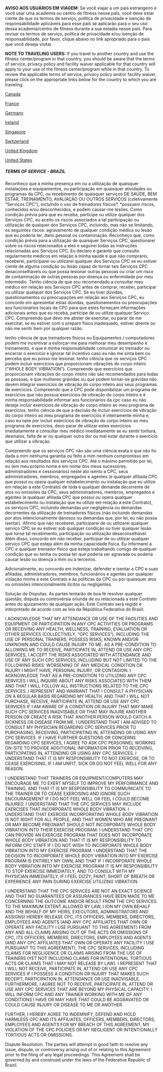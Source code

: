 **AVISO AOS USUÁRIOS EM VIAGEM:**  Se você viajar a um país estrangeiro e você usar uma academia ou centro de fitness nesse país, você deve estar ciente de que os termos de serviço, política de privacidade e isenção de responsabilidade aplicáveis para esse pais se aplicarão para o seu uso dessa academia/centro de fitness durante a sua estadia nesse país. Para revisar os termos de serviço, política de privacidade e/ou isenção de responsabilidade, por favor, clique abaixo no link apropriado para o país que você deseja visitar.

**NOTE TO TRAVELING USERS:**  If you travel to another country and use the fitness center/program in that country, you should be aware that the terms of service, privacy policy and facility waiver applicable for that country will apply to your use of the fitness center/program while in that country.  To review the applicable terms of service, privacy policy and/or facility waiver, please click on the appropriate links below for the country to which you are traveling.

[Canada](/google/CA/)

[France](/google/FR/)

[Germany](/google/DE/)

[Ireland](/google/IE/)

[Singapore](/google/SG/)

[Switzerland](/google/CH/)

[United Kingdom](/google/GB/)

[United States](/google/US/)

##### **TERMS OF SERVICE - BRAZIL**

Reconheço que a minha presença em ou a utilização de quaisquer instalações e equipamentos, ou participação em quaisquer atividades ou programas da CPC, ou recebimento de quaisquer serviços DE SAÚDE, BEM ESTAR, TREINAMENTO, AVALIAÇÃO OU OUTROS SERVIÇOS (coletivamente "Serviços CPC"), incluindo o uso de treinadores físicos*, *possuem riscos, conhecidos e/ou desconhecidos, e podem causar-me lesões. Como condição prévia para que eu receba, participe ou utilize qualquer dos Serviços CPC, eu aceito os riscos associados a tal participação ou utilização de qualquer dos Serviços CPC, incluindo, mas não se limitando, os seguintes riscos: agravamento de qualquer condição médica ou lesão que eu poderia ter, dano pessoal ou contaminação. Reconheço que, como condição prévia para a utilização de quaisquer Serviços CPC, questionarei sobre os riscos relacionados a eles e seguirei todas as instruções relacionadas aos Serviços CPC. Eu declaro e garanto que consulto regularmente médicos em relação à minha saúde e que não comprarei, receberei, participarei ou utilizarei qualquer dos Serviços CPC se eu estiver ciente de alguma condição ou lesão capaz de tornar tais Serviços CPC desaconselháveis ou que possa lesionar outras pessoas ou criar um risco de contaminação de outras pessoas por doença ou enfermidade por meu intermédio. Tenho ciência de que sou recomendado a consultar meu médico em relação aos Serviços CPC antes de comprar, receber, participar ou utilizar qualquer dos Serviços CPC. Se eu tiver dúvidas, questionamentos ou preocupações em relação aos Serviços CPC, eu concordo em apresentar estas dúvidas, questionamentos ou preocupações aos funcionários locais da CPC para que estes forneçam informações adicionais antes que eu receba, participe de ou utilize qualquer Serviço CPC. Compreendo que devo me abster de exercitar, ou parar de me exercitar, se eu estiver com o preparo físico inadequado, estiver doente ou não me sentir bem por qualquer razão.

tenho ciência de que treinadores físicos ou Equipamentos / computadores podem me incentivar a esforçar-me para melhorar meu desempenho e treinamento, e que é minha responsabilidade comunicar ao treinador ou encerrar o exercício e ignorar tal incentivo caso eu não me sinta bem ou perceba que eu posso me lesionar. tenho ciência que os serviços CPC podem incluir exercícios que proporcionam vibrações do corpo inteiro ("WHOLE BODY VIBRATION"). Compreendo que exercícios que proporcionam vibrações do corpo inteiro não são recomendados para todas as pessoas, e que mulheres grávidas ou que podem tornar-se grávidas não devem integrar exercícios de vibração do corpo inteiro aos seus programas de exercícios.  Compreendo que a CPC pode disponibilizar um programa de exercícios que não possua exercícios de vibração do corpo inteiro e é minha responsabilidade informar aos funcionários da cpc caso eu não deseje incluir exercícios de vibração do corpo inteiro ao meu programa de exercícios. tenho ciência de que a decisão de incluir exercícios de vibração do corpo inteiro ao meu programa de exercícios é inteiramente minha e, caso eu opte por incluir exercícios de vibração do corpo inteiro ao meu programa de exercícios, devo parar de utilizar estes exercícios imediatamente e consultar meu médico imediatamente se eu sentir tontura, desmaios, falta de ar ou qualquer outra dor ou mal estar durante o exercício que utilizar a vibração.

Compreendo que os serviços CPC não são uma ciência exata e que não foi dada a mim nenhuma garantia ou feito a mim nenhum compromisso em relação aos resultados dos serviços CPC. Até o máximo permitido por lei, eu (em meu próprio nome e em nome dos meus sucessores, administradores e cessionários) neste ato isento a CPC, seus administradores, membros, empregados e agentes (e qualquer afiliada CPC que possui ou opera qualquer estabelecimento ou instalação que eu utilize em relação a este Contrato) de toda e qualquer demanda decorrente de atos ou omissões da CPC, seus administradores, membros, empregados e agentes (e qualquer afiliada CPC que possui ou opera qualquer estabelecimento ou instalação que eu utilize em relação a este Contrato), os serviços CPC, incluindo demandas por negligência ou demandas decorrentes da utilização de treinadores físicos (não incluindo demandas por atos intencionalmente danosos ou demandas que, por lei, eu não possa isentar). Afirmo que não receberei, participarei de ou utilizarei qualquer serviço CPC se eu estiver sob qualquer condição ou tiver qualquer lesão que torne tal recebimento, participação ou utilização desaconselhável. Além disso, concordo em não receber, participar de ou utilizar qualquer serviço CPC que esteja além da minha capacidade física. Eu informarei a CPC e qualquer treinador físico que esteja trabalhando comigo de qualquer condição que eu tenha ou possa ter que poderia ser agravada ou poderia causar lesão ou doença a mim ou a terceiros.

Adicionalmente, eu concordo em indenizar, defender e isentar a CPC e suas afiliadas, administradores, membros, funcionários e agentes por qualquer violação minha a este  Contrato e às políticas da CPC ou por quaisquer atos ou omissões intencionalmente ilícitos ou negligentes.

Solução de Disputas.  As partes tentarão de boa fé resolver qualquer questão, disputa ou controvérsia oriunda de ou relacionada a este Contrato antes do ajuizamento de qualquer ação. Este Contrato será regido e interpretado de acordo com as leis da República Federativa do Brasil.

I ACKNOWLEDGE THAT MY ATTENDANCE OR USE OF THE FACILITIES AND EQUIPMENT OR PARTICIPATION IN ANY CPC ACTIVITIES OR PROGRAMS OR RECEIVING ANY HEALTH, WELLNESS, TRAINING, EVALUATION OR OTHER SERVICES (COLLECTIVELY, "CPC SERVICES"), INCLUDING THE USE OF PERSONAL TRAINERS, POSSESS RISKS, KNOWN AND/OR UNKNOWN AND COULD CAUSE INJURY TO ME. AS A PRE-CONDITION TO ALLOWING ME TO RECEIVE, PARTICIPATE IN, ATTEND OR USE ANY CPC SERVICES, I ACCEPT THE RISKS ASSOCIATED WITH ATTENDANCE AND USE OF ANY SUCH CPC SERVICES, INCLUDING BUT NOT LIMITED TO THE FOLLOWING RISKS:  WORSENING OF ANY MEDICAL CONDITION OR INJURY I MIGHT HAVE, PERSONAL INJURY, OR CONTAGION. I ACKNOWLEDGE THAT AS A PRE-CONDITION TO UTILIZING ANY CPC SERVICES I WILL INQUIRE ABOUT ANY RISKS ASSOCIATED WITH THEM AND THAT I WILL FOLLOW ALL INSTRUCTIONS RELATED TO THE CPC SERVICES. I REPRESENT AND WARRANT THAT I CONSULT A PHYSICIAN ON A REGULAR BASIS REGARDING MY HEALTH, AND THAT I WILL NOT PURCHASE, RECEIVE, PARTICIPATE IN, ATTEND OR USE ANY CPC SERVICES IF I AM AWARE OF A CONDITION OR INJURY THAT MAY MAKE SUCH CPC SERVICES INADVISABLE OR THAT MAY INJURE ANOTHER PERSON OR CREATE A RISK THAT ANOTHER PERSON WOULD CATCH A SICKNESS OR DISEASE FROM ME. I UNDERSTAND THAT I AM ADVISED TO CONSULT MY PHYSICIAN REGARDING CPC SERVICES PRIOR TO PURCHASING, RECEIVING, PARTICIPATING IN, ATTENDING OR USING ANY CPC SERVICES. IF I HAVE FURTHER QUESTIONS OR CONCERNS REGARDING CPC SERVICES, I AGREE TO ASK CPC PERSONNEL WORKING ON-SITE TO PROVIDE ADDITIONAL INFORMATION PRIOR TO RECEIVING, PARTICIPATING IN, ATTENDING OR USING ANY CPC SERVICES. I UNDERSTAND THAT IT IS MY RESPONSIBILITY TO NOT EXERCISE, OR TO CEASE EXERCISING, IF I AM UNFIT, SICK OR DO NOT FEEL WELL FOR ANY REASON.

I UNDERSTAND THAT TRAINERS OR EQUIPMENT/COMPUTERS MAY ENCOURAGE ME TO EXERT MYSELF TO IMPROVE MY PERFORMANCE AND TRAINING, AND THAT IT IS MY RESPONSIBILITY TO COMMUNICATE TO THE TRAINER OR TO CEASE EXERCISING AND IGNORE SUCH ENCOURAGEMENT IF I DO NOT FEEL WELL OR FEEL I COULD BECOME INJURED. I UNDERSTAND THAT THE CPC SERVICES MAY INCLUDE EXERCISES THAT INCORPORATE WHOLE BODY VIBRATION. I UNDERSTAND THAT EXERCISE INCORPORATING WHOLE BODY VIBRATION IS NOT RIGHT FOR ALL PEOPLE, AND THAT WOMEN WHO ARE PREGNANT OR MAY BECOME PREGNANT SHOULD NOT INCORPORATE WHOLE BODY VIBRATION INTO THEIR EXERCISE PROGRAM. I UNDERSTAND THAT CPC CAN PROVIDE AN EXERCISE PROGRAM THAT DOES NOT INCORPORATE WHOLE BODY VIBRATION AND THAT IT IS MY RESPONSIBILITY TO INFORM CPC STAFF IF I DO NOT WISH TO INCORPORATE WHOLE BODY VIBRATION INTO MY EXERCISE PROGRAM. I UNDERSTAND THAT THE DECISION TO INCORPORATE WHOLE BODY VIBRATION INTO MY EXERCISE PROGRAM IS ENTIRELY MY OWN, AND THAT IF I INCORPORATE WHOLE BODY VIBRATION INTO MY EXERCISE PROGRAM IT IS MY RESPONSIBILITY TO STOP EXERCISE IMMEDIATELY, AND TO CONSULT WITH MY PHYSICIAN IMMEDIATELY, IF I FEEL DIZZY, FAINT, SHORT OF BREATH OR EXPERIENCE ANY PAIN DURING EXERCISE UTILIZING VIBRATION.

I UNDERSTAND THAT THE CPC SERVICES ARE NOT AN EXACT SCIENCE AND THAT NO GUARANTEES OR ASSURANCES HAVE BEEN MADE TO ME CONCERNING THE OUTCOME AND/OR RESULT FROM THE CPC SERVICES. TO THE MAXIMUM EXTENT ALLOWED BY LAW, I (ON MY OWN BEHALF AND THE BEHALF OF MY HEIRS, EXECUTORS, ADMINISTRATORS AND ASSIGNS) HEREBY RELEASE CPC, ITS OFFICERS, MEMBERS, DIRECTORS, EMPLOYEES AND AGENTS (AND ANY CPC AFFILIATES THAT OWN OR OPERATE ANY FACILITY I USE PURSUANT TO THIS AGREEMENT) FROM ANY AND ALL CLAIMS ARISING OUT OF THE ACTS OR OMISSIONS OF CPC, ITS OFFICERS, MEMBERS, DIRECTORS, EMPLOYEES AND AGENTS (AND ANY CPC AFFILIATES THAT OWN OR OPERATE ANY FACILITY I USE PURSUANT TO THIS AGREEMENT), THE CPC SERVICES, INCLUDING CLAIMS FOR NEGLIGENCE OR CLAIMS ARISING FROM THE USE OF TRAINERS (YET NOT INCLUDING CLAIMS FOR INTENTIONAL TORTIOUS ACTS OR CLAIMS THAT I MAY NOT RELEASE BY LAW). I REPRESENT THAT I WILL NOT RECEIVE, PARTICIPATE IN, ATTEND OR USE ANY CPC SERVICES IF I POSSESS A CONDITION OR INJURY THAT MAKES SUCH RECEIPT, PARTICIPATION IN, ATTENDANCE OR USE INADVISABLE. FURTHERMORE, I AGREE NOT TO RECEIVE, PARTICIPATE IN, ATTEND OR USE ANY CPC SERVICES THAT ARE BEYOND MY PHYSICAL CAPACITY. I WILL INFORM CPC AND ANY TRAINER WORKING WITH ME OF ANY CONDITIONS I HAVE OR MAY HAVE THAT COULD BE AGGRAVATED OR COULD CAUSE INJURY OR DISEASE TO ME OR ANOTHER.

FURTHER, I HEREBY AGREE TO INDEMNIFY, DEFEND AND HOLD HARMLESS CPC AND ITS AFFILIATES, OFFICERS, MEMBERS, DIRECTORS, EMPLOYEES AND AGENTS FOR MY BREACH OF THIS AGREEMENT, MY VIOLATION OF THE CPC POLICIES OR MY NEGLIGENT OR INTENTIONALLY TORTIOUS ACTS OR OMISSIONS.

Dispute Resolution.  The parties will attempt in good faith to resolve any issue, dispute, or controversy arising out of or relating to this Agreement prior to the filing of any legal proceedings.  This Agreement shall be governed by and construed under the laws of the Federative Republic of Brazil.

